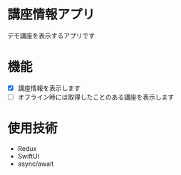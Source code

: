 # 講座情報アプリ
デモ講座を表示するアプリです

# 機能
- [x] 講座情報を表示します
- [ ] オフライン時には取得したことのある講座を表示します

# 使用技術
- Redux
- SwiftUI
- async/await
